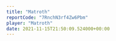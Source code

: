 ```yaml
---
title: "Matroth"
reportCode: "7RnchN3rf4Zw6Pbm"
player: "Matroth"
date: 2021-11-15T21:50:09.524000+00:00
---
```

